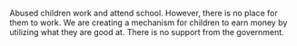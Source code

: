 Abused children work and attend school. However, there is no place for them to work. 
We are creating a mechanism for children to earn money
by utilizing what they are good at. There is no support from the government.



<!---
catkunda/catkunda is a ✨ special ✨ repository because its `README.md` (this file) appears on your GitHub profile.
You can click the Preview link to take a look at your changes.
--->
